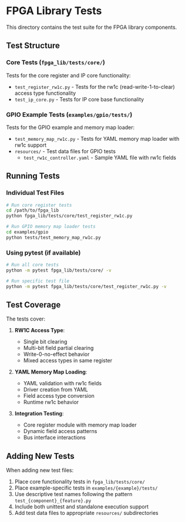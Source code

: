 # FPGA Library Tests

This directory contains the test suite for the FPGA library components.

## Test Structure

### Core Tests (`fpga_lib/tests/core/`)
Tests for the core register and IP core functionality:

- `test_register_rw1c.py` - Tests for the rw1c (read-write-1-to-clear) access type functionality
- `test_ip_core.py` - Tests for IP core base functionality

### GPIO Example Tests (`examples/gpio/tests/`)
Tests for the GPIO example and memory map loader:

- `test_memory_map_rw1c.py` - Tests for YAML memory map loader with rw1c support
- `resources/` - Test data files for GPIO tests
  - `test_rw1c_controller.yaml` - Sample YAML file with rw1c fields

## Running Tests

### Individual Test Files
```bash
# Run core register tests
cd /path/to/fpga_lib
python fpga_lib/tests/core/test_register_rw1c.py

# Run GPIO memory map loader tests  
cd examples/gpio
python tests/test_memory_map_rw1c.py
```

### Using pytest (if available)
```bash
# Run all core tests
python -m pytest fpga_lib/tests/core/ -v

# Run specific test file
python -m pytest fpga_lib/tests/core/test_register_rw1c.py -v
```

## Test Coverage

The tests cover:

1. **RW1C Access Type**: 
   - Single bit clearing
   - Multi-bit field partial clearing
   - Write-0-no-effect behavior
   - Mixed access types in same register

2. **YAML Memory Map Loading**:
   - YAML validation with rw1c fields
   - Driver creation from YAML
   - Field access type conversion
   - Runtime rw1c behavior

3. **Integration Testing**:
   - Core register module with memory map loader
   - Dynamic field access patterns
   - Bus interface interactions

## Adding New Tests

When adding new test files:

1. Place core functionality tests in `fpga_lib/tests/core/`
2. Place example-specific tests in `examples/{example}/tests/`
3. Use descriptive test names following the pattern `test_{component}_{feature}.py`
4. Include both unittest and standalone execution support
5. Add test data files to appropriate `resources/` subdirectories
